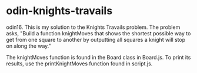 # odin-knights-travails
odin16. This is my solution to the Knights Travails problem. The problem asks, "Build a function knightMoves that shows the shortest possible way to get from one square to another by outputting all squares a knight will stop on along the way."

The knightMoves function is found in the Board class in Board.js. To print its results, use the printKnightMoves function found in script.js.
